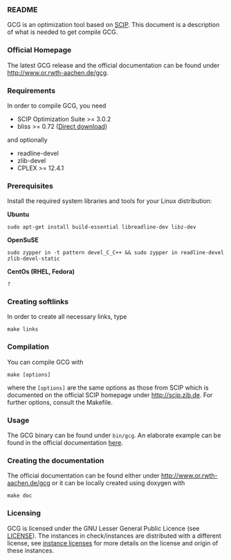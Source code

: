 ### README

GCG is an optimization tool based on [SCIP](http://scip.zib.de). This document
is a description of what is needed to get compile GCG.

### Official Homepage

The latest GCG release and the official documentation can be found under
http://www.or.rwth-aachen.de/gcg.

### Requirements

In order to compile GCG, you need

 * SCIP Optimization Suite >= 3.0.2
 * bliss >= 0.72 ([Direct download](http://www.tcs.hut.fi/Software/bliss/bliss-0.72.zip))

and optionally

 * readline-devel
 * zlib-devel
 * CPLEX >= 12.4.1

### Prerequisites

Install the required system libraries and tools for your Linux distribution:

**Ubuntu**

    sudo apt-get install build-essential libreadline-dev libz-dev

**OpenSuSE**

    sudo zypper in -t pattern devel_C_C++ && sudo zypper in readline-devel zlib-devel-static

**CentOs (RHEL, Fedora)**

    ?

### Creating softlinks

In order to create all necessary links, type

    make links

### Compilation

You can compile GCG with

    make [options]

where the `[options]` are the same options as those from SCIP which is
documented on the official SCIP homepage under http://scip.zib.de. For further
options, consult the Makefile.

### Usage

The GCG binary can be found under `bin/gcg`. An elaborate example can be found
in the official documentation [here](http://www.or.rwth-aachen.de/gcg/EXAMPLE.html).

### Creating the documentation

The official documentation can be found either under
http://www.or.rwth-aachen.de/gcg or it can be locally created using doxygen with

    make doc


### Licensing

GCG is licensed under the GNU Lesser General Public Licence (see [LICENSE](LICENSE)).
The instances in check/instances are distributed with a different license, see
[instance licenses](check/instances/readme) for more details on the license and
origin of these instances.